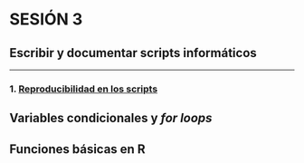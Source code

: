 # SESIÓN 3

## Escribir y documentar scripts informáticos
------------
### 1. [Reproducibilidad en los scripts](Reproducibilidad.md)

## Variables condicionales y _for loops_

## Funciones básicas en R

